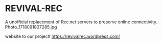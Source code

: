 # REVIVAL-REC
A unofficial replacement of Rec.net servers to preserve online connectivity.
Photo_1718091837285.jpg

website to our project!
https://revivalrec.wordpress.com/
